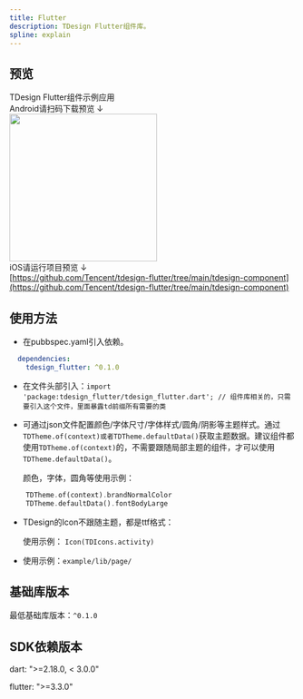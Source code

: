 ```yaml
---
title: Flutter
description: TDesign Flutter组件库。
spline: explain
---
```


## 预览

TDesign Flutter组件示例应用
<br/>
Android请扫码下载预览 ↓
<br/>
<img width="260" src="/flutter/assets/qrcode/tdesign_apk_qrcode.png" />
<br/>
iOS请运行项目预览 ↓
<br/>
[https://github.com/Tencent/tdesign-flutter/tree/main/tdesign-component](https://github.com/Tencent/tdesign-flutter/tree/main/tdesign-component)

## 使用方法
- 在pubbspec.yaml引入依赖。
```yaml
  dependencies:
    tdesign_flutter: ^0.1.0
```
    
- 在文件头部引入：`import 'package:tdesign_flutter/tdesign_flutter.dart'; // 组件库相关的，只需要引入这个文件，里面暴露td前缀所有需要的类`
- 可通过json文件配置颜色/字体尺寸/字体样式/圆角/阴影等主题样式。通过`TDTheme.of(context)或者TDTheme.defaultData()`获取主题数据。建议组件都使用`TDTheme.of(context)`的，不需要跟随局部主题的组件，才可以使用`TDTheme.defaultData()`。
    
    颜色，字体，圆角等使用示例：
```dart
    TDTheme.of(context).brandNormalColor
    TDTheme.defaultData().fontBodyLarge
```
- TDesign的Icon不跟随主题，都是ttf格式：

    使用示例：
    `Icon(TDIcons.activity)`
    
- 使用示例：`example/lib/page/`

## 基础库版本

最低基础库版本：`^0.1.0`

## SDK依赖版本

dart: ">=2.18.0,  < 3.0.0"

flutter: ">=3.3.0"
